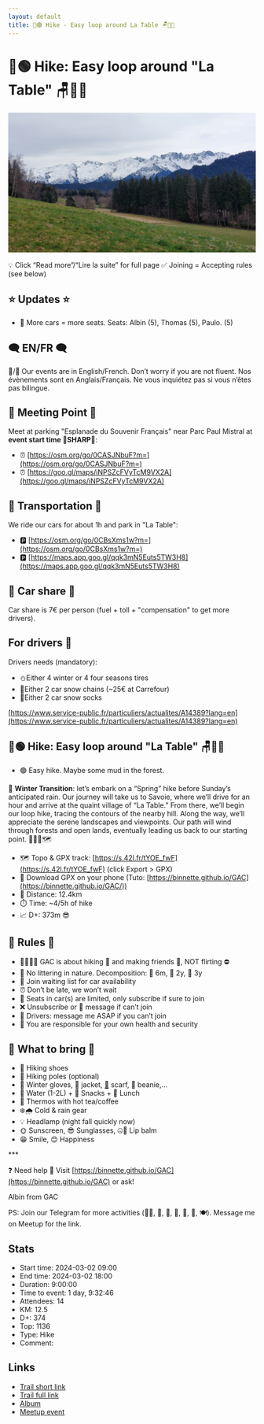 ```yaml
---
layout: default
title: 🥾🟢 Hike - Easy loop around La Table 🪑🏡🌞
---
```


# 🥾🟢 Hike: Easy loop around "La Table" 🪑🏡🌞

![2024-03-02](../img/orig/2024-03-02.jpg)

💡 Click “Read more”/“Lire la suite” for full page ✅ Joining = Accepting rules (see below)

##  ⭐ Updates ⭐ 

* 📅 More cars = more seats. Seats: Albin (5), Thomas (5), Paulo. (5)

##  🗨️ EN/FR 🗨️ 
🦅/🐓 Our events are in English/French. Don’t worry if you are not fluent. Nos évènements sont en Anglais/Français. Ne vous inquiétez pas si vous n’êtes pas bilingue.

## 📍 Meeting Point 📍
Meet at parking "Esplanade du Souvenir Français" near Parc Paul Mistral at **event start time 🔺SHARP🔺**:

* ⏰ [https://osm.org/go/0CASJNbuF?m=](https://osm.org/go/0CASJNbuF?m=)
* ⏰ [https://goo.gl/maps/iNPSZcFVyTcM9VX2A](https://goo.gl/maps/iNPSZcFVyTcM9VX2A)

##  🚗 Transportation 🚗 
We ride our cars for about 1h and park in "La Table":

* 🅿️ [https://osm.org/go/0CBsXms1w?m=](https://osm.org/go/0CBsXms1w?m=)
* 🅿️ [https://maps.app.goo.gl/qqk3mN5Euts5TW3H8](https://maps.app.goo.gl/qqk3mN5Euts5TW3H8)

##  🚗 Car share 🚗 
Car share is 7€ per person (fuel + toll + "compensation" to get more drivers).

##  For drivers 🚗 
Drivers needs (mandatory):

* ⛄Either 4 winter or 4 four seasons tires
* 🔗Either 2 car snow chains (\~25€ at Carrefour)
* 🧦Either 2 car snow socks

[https://www.service-public.fr/particuliers/actualites/A14389?lang=en](https://www.service-public.fr/particuliers/actualites/A14389?lang=en)

##  🥾🟢 Hike: Easy loop around "La Table" 🪑🏡🌞 

* 🟢 Easy hike. Maybe some mud in the forest.

🌿 **Winter Transition**: let’s embark on a “Spring” hike before Sunday’s anticipated rain. Our journey will take us to Savoie, where we’ll drive for an hour and arrive at the quaint village of “La Table.” From there, we’ll begin our loop hike, tracing the contours of the nearby hill. Along the way, we’ll appreciate the serene landscapes and viewpoints. Our path will wind through forests and open lands, eventually leading us back to our starting point. 🚶‍♀️🌲🗺️

* 🗺️ Topo & GPX track: [https://s.42l.fr/tYOE_fwF](https://s.42l.fr/tYOE_fwF) (click Export > GPX)
* 📲 Download GPX on your phone (Tuto: [https://binnette.github.io/GAC](https://binnette.github.io/GAC/))
* 📏 Distance: 12.4km
* ⏱️ Time: \~4/5h of hike
* 📈 D+: 373m 😎

##  📜 Rules 📜 

* 🚶‍♀️🚶‍♂️ GAC is about hiking 🥾 and making friends 🤗, NOT flirting ⛔
* 🚮 No littering in nature. Decomposition: 🍊 6m, 🍌 2y, 🥚 3y
* 🚗 Join waiting list for car availability
* ⏰ Don’t be late, we won’t wait
* 💺 Seats in car(s) are limited, only subscribe if sure to join
* ❌ Unsubscribe or 💬 message if can’t join
* 🚗 Drivers: message me ASAP if you can’t join
* 💟 You are responsible for your own health and security

##  🎒 What to bring 🎒 

* 🥾 Hiking shoes
* 🥢 Hiking poles (optional)
* 🧤 Winter gloves, 🧥 jacket, [🧣](https://wprock.fr/t/emoji/cold-face/) scarf, 🧢 beanie,...
* 🧃 Water (1-2L) + 🍫 Snacks + 🥗 Lunch
* 🍵 Thermos with hot tea/coffee
* ❄️🌧️ Cold & rain gear
* 💡 Headlamp (night fall quickly now)
* 🌞 Sunscreen, 😎 Sunglasses, 🤐🧊 Lip balm
* 😁 Smile, 😊 Happiness

\*\*\*

❓ Need help 🤔 Visit [https://binnette.github.io/GAC](https://binnette.github.io/GAC) or ask!

Albin from GAC

PS: Join our Telegram for more activities (🧗‍♀️, 🏓, 🎳, 🎲, 🎥, 🎵, 🍽️). Message me on Meetup for the link.

## Stats

- Start time: 2024-03-02 09:00
- End time: 2024-03-02 18:00
- Duration: 9:00:00
- Time to event: 1 day, 9:32:46
- Attendees: 14
- KM: 12.5
- D+: 374
- Top: 1136
- Type: Hike
- Comment: 

## Links

- [Trail short link](https://s.42l.fr/tYOE_fwF)
- [Trail full link](https://brouter.de/brouter-web/#map=14/45.4936/6.1871/OpenTopoMap&lonlats=6.171457,45.479599;6.171591,45.482447;6.182792,45.492751;6.200709,45.503009;6.198611,45.499848;6.218986,45.504214;6.207191,45.493684;6.19895,45.493895;6.17318,45.477134;6.171565,45.479593&profile=hiking-mountain)
- [Album](https://binnette.github.io/GacImg2024/2024-03-02-🥾🟢-Hike-Easy-loop-around-La-Table-🪑🏡🌞.html)
- [Meetup event](https://www.meetup.com/grenoble-adventure-club-english-french/events/299514997/)
